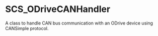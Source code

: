 # SCS_ODriveCANHandler
A class to handle CAN bus communication with an ODrive device using CANSimple protocol.
